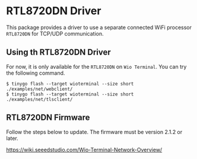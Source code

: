 # RTL8720DN Driver

This package provides a driver to use a separate connected WiFi processor `RTL8720DN` for TCP/UDP communication.

## Using th RTL8720DN Driver

For now, it is only available for the `RTL8720DN` on `Wio Terminal`.
You can try the following command.

```
$ tinygo flash --target wioterminal --size short ./examples/net/webclient/
$ tinygo flash --target wioterminal --size short ./examples/net/tlsclient/
```

## RTL8720DN Firmware

Follow the steps below to update.
The firmware must be version 2.1.2 or later.

https://wiki.seeedstudio.com/Wio-Terminal-Network-Overview/
